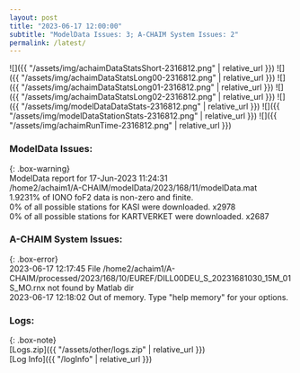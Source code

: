 ```yaml
---
layout: post
title: "2023-06-17 12:00:00"
subtitle: "ModelData Issues: 3; A-CHAIM System Issues: 2"
permalink: /latest/
---
```


![]({{ "/assets/img/achaimDataStatsShort-2316812.png" | relative_url }})
![]({{ "/assets/img/achaimDataStatsLong00-2316812.png" | relative_url }})
![]({{ "/assets/img/achaimDataStatsLong01-2316812.png" | relative_url }})
![]({{ "/assets/img/achaimDataStatsLong02-2316812.png" | relative_url }})
![]({{ "/assets/img/modelDataDataStats-2316812.png" | relative_url }})
![]({{ "/assets/img/modelDataStationStats-2316812.png" | relative_url }})
![]({{ "/assets/img/achaimRunTime-2316812.png" | relative_url }})


### ModelData Issues:  
  
{: .box-warning}  
 ModelData report for 17-Jun-2023 11:24:31   
 /home2/achaim1/A-CHAIM/modelData/2023/168/11/modelData.mat   
 1.9231% of IONO foF2 data is non-zero and finite.   
 0% of all possible stations for KASI were downloaded. x2978   
 0% of all possible stations for KARTVERKET were downloaded. x2687   
  
### A-CHAIM System Issues:  
  
{: .box-error}  
2023-06-17 12:17:45 File /home2/achaim1/A-CHAIM/processed/2023/168/10/EUREF/DILL00DEU_S_20231681030_15M_01S_MO.rnx not found by Matlab dir  
2023-06-17 12:18:02 Out of memory. Type "help memory" for your options.  

### Logs:  
  
{: .box-note}  
[Logs.zip]({{ "/assets/other/logs.zip" | relative_url }})  
[Log Info]({{ "/logInfo" | relative_url }})  

